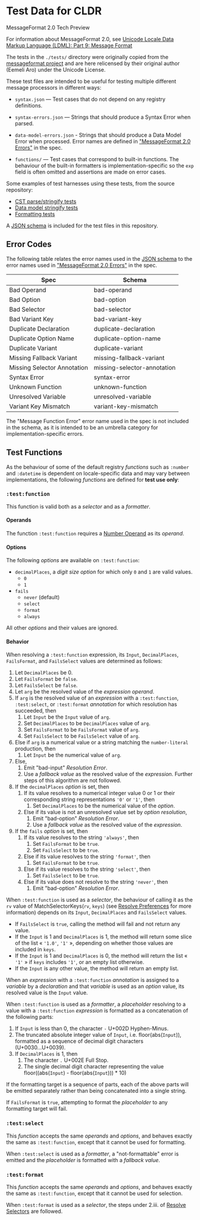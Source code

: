 # Test Data for CLDR
 MessageFormat 2.0 Tech Preview

For information about MessageFormat 2.0, see [Unicode Locale Data Markup Language (LDML): Part 9: Message Format](../../../docs/ldml/tr35-messageFormat.md)

The tests in the `./tests/` directory were originally copied from the [messageformat project](https://github.com/messageformat/messageformat/tree/11c95dab2b25db8454e49ff4daadb817e1d5b770/packages/mf2-messageformat/src/__fixtures)
and are here relicensed by their original author (Eemeli Aro) under the Unicode License.

These test files are intended to be useful for testing multiple different message processors in different ways:

- `syntax.json` — Test cases that do not depend on any registry definitions.

- `syntax-errors.json` — Strings that should produce a Syntax Error when parsed.

- `data-model-errors.json` - Strings that should produce a Data Model Error when processed.
  Error names are defined in ["MessageFormat 2.0 Errors"](../spec/errors.md) in the spec.

- `functions/` — Test cases that correspond to built-in functions.
  The behaviour of the built-in formatters is implementation-specific so the `exp` field is often
  omitted and assertions are made on error cases.

Some examples of test harnesses using these tests, from the source repository:

- [CST parse/stringify tests](https://github.com/messageformat/messageformat/blob/11c95dab2b25db8454e49ff4daadb817e1d5b770/packages/mf2-messageformat/src/cst/cst.test.ts)
- [Data model stringify tests](https://github.com/messageformat/messageformat/blob/11c95dab2b25db8454e49ff4daadb817e1d5b770/packages/mf2-messageformat/src/data-model/stringify.test.ts)
- [Formatting tests](https://github.com/messageformat/messageformat/blob/11c95dab2b25db8454e49ff4daadb817e1d5b770/packages/mf2-messageformat/src/messageformat.test.ts)

A [JSON schema](./schemas/) is included for the test files in this repository.
## Error Codes

The following table relates the error names used in the [JSON schema](./schemas/)
to the error names used in ["MessageFormat 2.0 Errors"](../spec/errors.md) in the spec.

| Spec                        | Schema                      |
| --------------------------- | --------------------------- |
| Bad Operand                 | bad-operand                 |
| Bad Option                  | bad-option                  |
| Bad Selector                | bad-selector                |
| Bad Variant Key             | bad-variant-key             |
| Duplicate Declaration       | duplicate-declaration       |
| Duplicate Option Name       | duplicate-option-name       |
| Duplicate Variant           | duplicate-variant           |
| Missing Fallback Variant    | missing-fallback-variant    |
| Missing Selector Annotation | missing-selector-annotation |
| Syntax Error                | syntax-error                |
| Unknown Function            | unknown-function            |
| Unresolved Variable         | unresolved-variable         |
| Variant Key Mismatch        | variant-key-mismatch        |

The "Message Function Error" error name used in the spec
is not included in the schema,
as it is intended to be an umbrella category
for implementation-specific errors.

## Test Functions

As the behaviour of some of the default registry _functions_
such as `:number` and `:datetime`
is dependent on locale-specific data and may vary between implementations,
the following _functions_ are defined for **test use only**:

### `:test:function`

This function is valid both as a _selector_ and as a _formatter_.

#### Operands

The function `:test:function` requires a [Number Operand](/spec/registry.md#number-operands) as its _operand_.

#### Options

The following _options_ are available on `:test:function`:
- `decimalPlaces`, a _digit size option_ for which only `0` and `1` are valid values.
  - `0`
  - `1`
- `fails`
  - `never` (default)
  - `select`
  - `format`
  - `always`

All other _options_ and their values are ignored.

#### Behavior

When resolving a `:test:function` expression,
its `Input`, `DecimalPlaces`, `FailsFormat`, and `FailsSelect` values are determined as follows:

1. Let `DecimalPlaces` be 0.
1. Let `FailsFormat` be `false`.
1. Let `FailsSelect` be `false`.
1. Let `arg` be the resolved value of the _expression_ _operand_.
1. If `arg` is the resolved value of an _expression_
   with a `:test:function`, `:test:select`, or `:test:format` _annotation_
   for which resolution has succeeded, then
   1. Let `Input` be the `Input` value of `arg`.
   1. Set `DecimalPlaces` to be `DecimalPlaces` value of `arg`.
   1. Set `FailsFormat` to be `FailsFormat` value of `arg`.
   1. Set `FailsSelect` to be `FailsSelect` value of `arg`.
1. Else if `arg` is a numerical value
   or a string matching the `number-literal` production, then
   1. Let `Input` be the numerical value of `arg`.
1. Else,
   1. Emit "bad-input" _Resolution Error_.
   1. Use a _fallback value_ as the resolved value of the _expression_.
      Further steps of this algorithm are not followed.
1. If the `decimalPlaces` _option_ is set, then
   1. If its value resolves to a numerical integer value 0 or 1
      or their corresponding string representations `'0'` or `'1'`, then
      1. Set `DecimalPlaces` to be the numerical value of the _option_.
   1. Else if its value is not an unresolved value set by _option resolution_,
      1. Emit "bad-option" _Resolution Error_.
      1. Use a _fallback value_ as the resolved value of the _expression_.
1. If the `fails` _option_ is set, then
   1. If its value resolves to the string `'always'`, then
      1. Set `FailsFormat` to be `true`.
      1. Set `FailsSelect` to be `true`.
   1. Else if its value resolves to the string `'format'`, then
      1. Set `FailsFormat` to be `true`.
   1. Else if its value resolves to the string `'select'`, then
      1. Set `FailsSelect` to be `true`.
   1. Else if its value does not resolve to the string `'never'`, then
      1. Emit "bad-option" _Resolution Error_.

When `:test:function` is used as a _selector_,
the behaviour of calling it as the `rv` value of MatchSelectorKeys(`rv`, `keys`)
(see [Resolve Preferences](/spec/formatting.md#resolve-preferences) for more information)
depends on its `Input`, `DecimalPlaces` and `FailsSelect` values.

- If `FailsSelect` is `true`,
  calling the method will fail and not return any value.
- If the `Input` is 1 and `DecimalPlaces` is 1,
  the method will return some slice of the list « `'1.0'`, `'1'` »,
  depending on whether those values are included in `keys`.
- If the `Input` is 1 and `DecimalPlaces` is 0,
  the method will return the list « `'1'` » if `keys` includes `'1'`, or an empty list otherwise.
- If the `Input` is any other value, the method will return an empty list.

When an _expression_ with a `:test:function` _annotation_ is assigned to a _variable_ by a _declaration_
and that _variable_ is used as an _option_ value,
its resolved value is the `Input` value.

When `:test:function` is used as a _formatter_,
a _placeholder_ resolving to a value with a `:test:function` _expression_
is formatted as a concatenation of the following parts:

1. If `Input` is less than 0, the character `-` U+002D Hyphen-Minus.
1. The truncated absolute integer value of `Input`, i.e. floor(abs(`Input`)),
   formatted as a sequence of decimal digit characters (U+0030...U+0039).
1. If `DecimalPlaces` is 1, then
   1. The character `.` U+002E Full Stop.
   1. The single decimal digit character representing the value floor((abs(`Input`) - floor(abs(`Input`))) \* 10)

If the formatting target is a sequence of parts,
each of the above parts will be emitted separately
rather than being concatenated into a single string.

If `FailsFormat` is `true`,
attempting to format the _placeholder_ to any formatting target will fail.

### `:test:select`

This _function_ accepts the same _operands_ and _options_,
and behaves exactly the same as `:test:function`,
except that it cannot be used for formatting.

When `:test:select` is used as a _formatter_,
a "not-formattable" error is emitted and the _placeholder_ is formatted with
a _fallback value_.

### `:test:format`

This _function_ accepts the same _operands_ and _options_,
and behaves exactly the same as `:test:function`,
except that it cannot be used for selection.

When `:test:format` is used as a _selector_,
the steps under 2.iii. of [Resolve Selectors](/spec/formatting.md#resolve-selectors) are followed.

